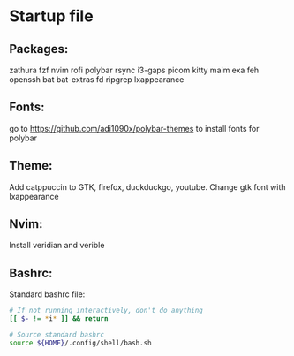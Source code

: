 # Startup file

## Packages:

zathura fzf nvim rofi polybar rsync i3-gaps picom kitty maim exa feh openssh bat bat-extras fd ripgrep lxappearance

## Fonts:

go to https://github.com/adi1090x/polybar-themes to install fonts for polybar

## Theme:

Add catppuccin to GTK, firefox, duckduckgo, youtube.
Change gtk font with lxappearance

## Nvim:

Install veridian and verible

## Bashrc:

Standard bashrc file:
```bash
# If not running interactively, don't do anything
[[ $- != *i* ]] && return

# Source standard bashrc
source ${HOME}/.config/shell/bash.sh
```
